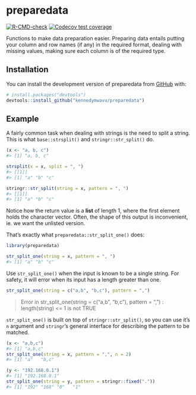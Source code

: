 
<!-- README.md is generated from README.Rmd. Please edit that file -->

# preparedata

<!-- badges: start -->

[![R-CMD-check](https://github.com/kennedymwavu/preparedata/workflows/R-CMD-check/badge.svg)](https://github.com/kennedymwavu/preparedata/actions)
[![Codecov test
coverage](https://codecov.io/gh/kennedymwavu/preparedata/branch/master/graph/badge.svg)](https://app.codecov.io/gh/kennedymwavu/preparedata?branch=master)
<!-- badges: end -->

Functions to make data preparation easier. Preparing data entails
putting your column and row names (if any) in the required format,
dealing with missing values, making sure each column is of the required
type.

## Installation

You can install the development version of preparedata from
[GitHub](https://github.com/) with:

``` r
# install.packages("devtools")
devtools::install_github("kennedymwavu/preparedata")
```

## Example

A fairly common task when dealing with strings is the need to split a
string. This is what `base::strsplit()` and `stringr::str_split()` do.

``` r
(x <- "a, b, c")
#> [1] "a, b, c"

strsplit(x = x, split = ", ")
#> [[1]]
#> [1] "a" "b" "c"

stringr::str_split(string = x, pattern = ", ")
#> [[1]]
#> [1] "a" "b" "c"
```

Notice how the return value is a **list** of length 1, where the first
element holds the character vector. Often, the shape of this output is
inconvenient, ie. we want the unlisted version.

That’s exactly what `preparedata::str_split_one()` does:

``` r
library(preparedata)

str_split_one(string = x, pattern = ", ")
#> [1] "a" "b" "c"
```

Use `str_split_one()` when the input is known to be a single string. For
safety, it will error when its input has a length greater than one.

``` r
str_split_one(string = c("a,b", "b,c"), pattern = ",")
```

> Error in str_split_one(string = c(“a,b”, “b,c”), pattern = “,”) :
> length(string) \<= 1 is not TRUE

`str_split_one()` is built on top of `stringr::str_split()`, so you can
use it’s `n` argument and `stringr`’s general interface for describing
the pattern to be matched.

``` r
(x <- "a,b,c")
#> [1] "a,b,c"
str_split_one(string = x, pattern = ",", n = 2)
#> [1] "a"   "b,c"

(y <- "192.168.0.1")
#> [1] "192.168.0.1"
str_split_one(string = y, pattern = stringr::fixed("."))
#> [1] "192" "168" "0"   "1"
```
